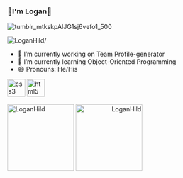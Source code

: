### 👋I'm Logan👋
![tumblr_mtkskpAlJG1sj6vefo1_500](https://user-images.githubusercontent.com/82903685/129489219-d515efd3-da92-4c15-9785-5cccf3080af1.gif)
<p align="left"> <img src=https://komarev.com/ghpvc/?username=LoganHild alt=LoganHild/> </p>
<!--
**LoganHild/LoganHild** is a ✨ _special_ ✨ repository because its `README.md` (this file) appears on your GitHub profile.

Here are some ideas to get you started:
-->
- 🔭 I’m currently working on Team Profile-generator
- 🌱 I’m currently learning Object-Oriented Programming
<!--
- 👯 I’m looking to collaborate on ...
- 🤔 I’m looking for help with ...
- 💬 Ask me about ...
- 📫 How to reach me: ...
-->
- 🔭 I’m currently working on Team Profile-generator
- 🌱 I’m currently learning Object-Oriented Programming
- 😄 Pronouns: He/His
<!--
- ⚡ Fun fact: ...
-->
<p align="left" style="text-shadow: 2px 2px 2px white;">
  <img src="https://raw.githubusercontent.com/LoganHild/devicon/00f02ef57fb7601fd1ddcc2fe6fe670fef3ae3e4/icons/css3/css3-original-wordmark.svg" alt="css3" width="40" height="40">

<img src="https://raw.githubusercontent.com/LoganHild/devicon/00f02ef57fb7601fd1ddcc2fe6fe670fef3ae3e4/icons/html5/html5-original-wordmark.svg" alt="html5" width="40" height="40">
</p>
<span align="left"> <img height='150px' src='https://github-readme-stats.vercel.app/api/top-langs/?username=LoganHild&layout=compact&theme=react ' alt="LoganHild" /> </span>
<span align="right"> <img height='150px' src='https://github-readme-stats.vercel.app/api?username=LoganHild&show_icons=true&theme=react ' alt="LoganHild" /> </span>

